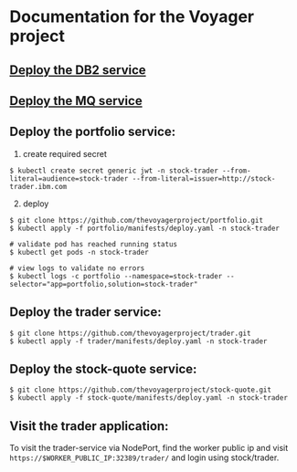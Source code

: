 # Documentation for the Voyager project

## [Deploy the DB2 service](DB2.md)

## [Deploy the MQ service](MQ.md)

## Deploy the portfolio service:
1. create required secret

```
$ kubectl create secret generic jwt -n stock-trader --from-literal=audience=stock-trader --from-literal=issuer=http://stock-trader.ibm.com
```

2. deploy

```
$ git clone https://github.com/thevoyagerproject/portfolio.git
$ kubectl apply -f portfolio/manifests/deploy.yaml -n stock-trader

# validate pod has reached running status
$ kubectl get pods -n stock-trader

# view logs to validate no errors
$ kubectl logs -c portfolio --namespace=stock-trader --selector="app=portfolio,solution=stock-trader"
```

## Deploy the trader service:

```
$ git clone https://github.com/thevoyagerproject/trader.git
$ kubectl apply -f trader/manifests/deploy.yaml -n stock-trader
```

## Deploy the stock-quote service:

```
$ git clone https://github.com/thevoyagerproject/stock-quote.git
$ kubectl apply -f stock-quote/manifests/deploy.yaml -n stock-trader
```

## Visit the trader application:
To visit the trader-service via NodePort, find the worker public ip and visit ```https://$WORKER_PUBLIC_IP:32389/trader/``` and login using stock/trader.

